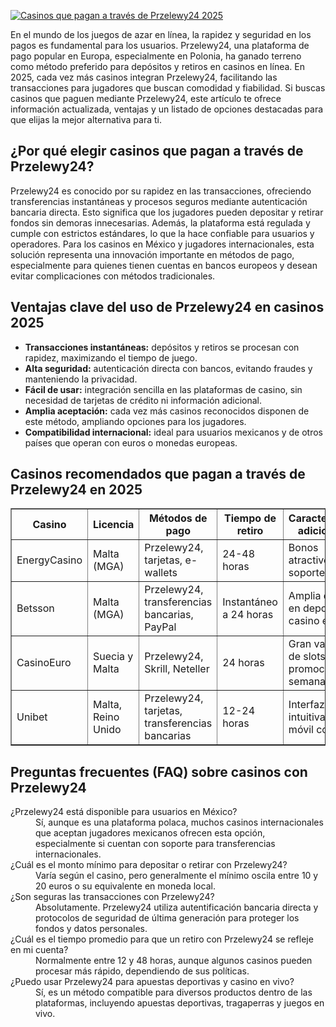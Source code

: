 [![Casinos que pagan a través de Przelewy24 2025](https://123-caf.pages.dev/gitsignup.png)](https://vrmoo.ru/Bt82HjjY)

<p>En el mundo de los juegos de azar en línea, la rapidez y seguridad en los pagos es fundamental para los usuarios. Przelewy24, una plataforma de pago popular en Europa, especialmente en Polonia, ha ganado terreno como método preferido para depósitos y retiros en casinos en línea. En 2025, cada vez más casinos integran Przelewy24, facilitando las transacciones para jugadores que buscan comodidad y fiabilidad. Si buscas casinos que paguen mediante Przelewy24, este artículo te ofrece información actualizada, ventajas y un listado de opciones destacadas para que elijas la mejor alternativa para ti.</p>  <h2>¿Por qué elegir casinos que pagan a través de Przelewy24?</h2> <p>Przelewy24 es conocido por su rapidez en las transacciones, ofreciendo transferencias instantáneas y procesos seguros mediante autenticación bancaria directa. Esto significa que los jugadores pueden depositar y retirar fondos sin demoras innecesarias. Además, la plataforma está regulada y cumple con estrictos estándares, lo que la hace confiable para usuarios y operadores. Para los casinos en México y jugadores internacionales, esta solución representa una innovación importante en métodos de pago, especialmente para quienes tienen cuentas en bancos europeos y desean evitar complicaciones con métodos tradicionales.</p>  <h2>Ventajas clave del uso de Przelewy24 en casinos 2025</h2> <ul> <li><strong>Transacciones instantáneas:</strong> depósitos y retiros se procesan con rapidez, maximizando el tiempo de juego.</li> <li><strong>Alta seguridad:</strong> autenticación directa con bancos, evitando fraudes y manteniendo la privacidad.</li> <li><strong>Fácil de usar:</strong> integración sencilla en las plataformas de casino, sin necesidad de tarjetas de crédito ni información adicional.</li> <li><strong>Amplia aceptación:</strong> cada vez más casinos reconocidos disponen de este método, ampliando opciones para los jugadores.</li> <li><strong>Compatibilidad internacional:</strong> ideal para usuarios mexicanos y de otros países que operan con euros o monedas europeas.</li> </ul>  <h2>Casinos recomendados que pagan a través de Przelewy24 en 2025</h2> <table border="1" cellpadding="5" cellspacing="0"> <thead> <tr> <th>Casino</th> <th>Licencia</th> <th>Métodos de pago</th> <th>Tiempo de retiro</th> <th>Características adicionales</th> </tr> </thead> <tbody> <tr> <td>EnergyCasino</td> <td>Malta (MGA)</td> <td>Przelewy24, tarjetas, e-wallets</td> <td>24-48 horas</td> <td>Bonos atractivos y soporte 24/7</td> </tr> <tr> <td>Betsson</td> <td>Malta (MGA)</td> <td>Przelewy24, transferencias bancarias, PayPal</td> <td>Instantáneo a 24 horas</td> <td>Amplia oferta en deportes y casino en vivo</td> </tr> <tr> <td>CasinoEuro</td> <td>Suecia y Malta</td> <td>Przelewy24, Skrill, Neteller</td> <td>24 horas</td> <td>Gran variedad de slots y promociones semanales</td> </tr> <tr> <td>Unibet</td> <td>Malta, Reino Unido</td> <td>Przelewy24, tarjetas, transferencias bancarias</td> <td>12-24 horas</td> <td>Interfaz intuitiva y app móvil completa</td> </tr> </tbody> </table>  <h2>Preguntas frecuentes (FAQ) sobre casinos con Przelewy24</h2> <dl> <dt>¿Przelewy24 está disponible para usuarios en México?</dt> <dd>Sí, aunque es una plataforma polaca, muchos casinos internacionales que aceptan jugadores mexicanos ofrecen esta opción, especialmente si cuentan con soporte para transferencias internacionales.</dd>  <dt>¿Cuál es el monto mínimo para depositar o retirar con Przelewy24?</dt> <dd>Varía según el casino, pero generalmente el mínimo oscila entre 10 y 20 euros o su equivalente en moneda local.</dd>  <dt>¿Son seguras las transacciones con Przelewy24?</dt> <dd>Absolutamente. Przelewy24 utiliza autentificación bancaria directa y protocolos de seguridad de última generación para proteger los fondos y datos personales.</dd>  <dt>¿Cuál es el tiempo promedio para que un retiro con Przelewy24 se refleje en mi cuenta?</dt> <dd>Normalmente entre 12 y 48 horas, aunque algunos casinos pueden procesar más rápido, dependiendo de sus políticas.</dd>  <dt>¿Puedo usar Przelewy24 para apuestas deportivas y casino en vivo?</dt> <dd>Sí, es un método compatible para diversos productos dentro de las plataformas, incluyendo apuestas deportivas, tragaperras y juegos en vivo.</dd> </dl>
